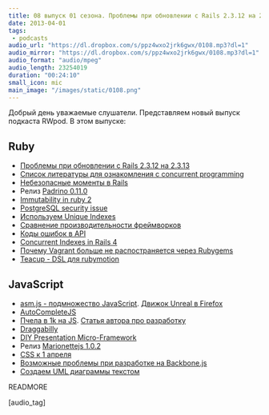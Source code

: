 ```yaml
---
title: 08 выпуск 01 сезона. Проблемы при обновлении с Rails 2.3.12 на 2.3.13, Padrino 0.11.0, Teacup, asm.js, Marionettejs 1.0.2 и прочее
date: 2013-04-01
tags:
 - podcasts
audio_url: "https://dl.dropbox.com/s/ppz4wxo2jrk6gwx/0108.mp3?dl=1"
audio_mirror: "https://dl.dropbox.com/s/ppz4wxo2jrk6gwx/0108.mp3?dl=1"
audio_format: "audio/mpeg"
audio_length: 23254019
duration: "00:24:10"
small_icon: mic
main_image: "/images/static/0108.png"
---
```


Добрый день уважаемые слушатели. Представляем новый выпуск подкаста RWpod. В этом выпуске:

## Ruby

 - [Проблемы при обновлении с Rails 2.3.12 на 2.3.13](http://blog.tech-angels.com/post/46249485212/should-you-upgrade-rails-from-3-2-12-to-3-2-13)
 - [Список литературы для ознакомления с concurrent programming](https://gist.github.com/Somebody32/5232120)
 - [Небезопасные моменты в Rails](http://blog.codeclimate.com/blog/2013/03/27/rails-insecure-defaults/)
 - Релиз [Padrino 0.11.0](http://www.padrinorb.com/blog/padrino-0-11-0-released-padrino-lives)
 - [Immutability in ruby 2](https://deveo.com/blog/2013/03/28/immutability-in-ruby-part-2/)
 - [PostgreSQL security issue](http://www.postgresql.org/message-id/14040.1364490185%40sss.pgh.pa.us)
 - [Используем Unique Indexes](https://rollbar.com/blog/post/2013/03/29/using-unique-indexes-for-fun-and-profit/)
 - [Сравнение производительности фреймворков](http://www.techempower.com/blog/2013/03/28/framework-benchmarks/)
 - [Коды ошибок в API](http://apiux.com/2013/03/28/2-steps-api-error-codes/)
 - [Concurrent Indexes in Rails 4](http://reefpoints.dockyard.com/ruby/2013/03/26/concurrent-indexes-in-postgresql-for-rails-4-and-postgres_ext.html)
 - [Почему Vagrant больше не распостраняется через Rubygems](http://mitchellh.com/abandoning-rubygems)
 - [Teacup - DSL для rubymotion](https://github.com/rubymotion/teacup)

## JavaScript

 - [asm.js - подмножество JavaScript](asmjs.org). [Движок Unreal в Firefox](https://blog.mozilla.org/blog/2013/03/27/mozilla-is-unlocking-the-power-of-the-web-as-a-platform-for-gaming/)
 - [AutoCompleteJS](http://autocompletejs.com/)
 - [Пчела в 1k на JS](http://js1k.com/2013-spring/demo/1451). [Статья автора про разработку](http://www.romancortes.com/blog/furbee-my-js1k-spring-13-entry/)
 - [Draggabilly](http://draggabilly.desandro.com/)
 - [DIY Presentation Micro-Framework](http://markdalgleish.com/projects/bespoke.js/)
 - Релиз [Marionettejs 1.0.2](http://lostechies.com/derickbailey/2013/03/25/marionettejs-v1-0-now-with-stickers/)
 - [CSS к 1 апреля](https://github.com/wesbos/aprilFools.css)
 - [Возможные проблемы при разработке на Backbone.js](http://ozkatz.github.com/avoiding-common-backbonejs-pitfalls.html)
 - [Создаем UML диаграммы текстом](http://bramp.github.com/js-sequence-diagrams/)


READMORE

[audio_tag]
